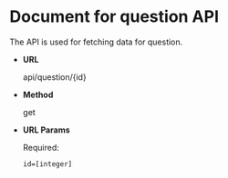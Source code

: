 # Document for question API

The API is used for fetching data for question.

* **URL**

  api/question/{id}

* **Method**

  get

* **URL Params**

  Required:
 
  `id=[integer]`
